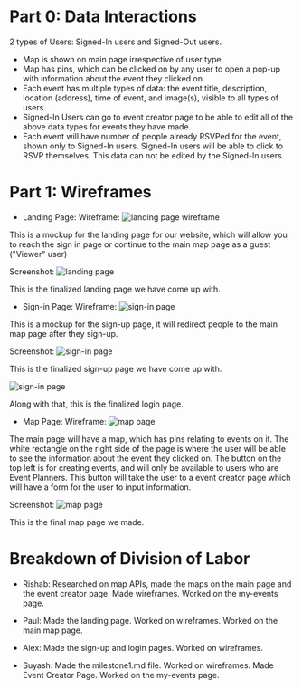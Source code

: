 # Part 0: Data Interactions
2 types of Users: Signed-In users and Signed-Out users.
- Map is shown on main page irrespective of user type.
- Map has pins, which can be clicked on by any user to open a pop-up with information about the event they clicked on.
- Each event has multiple types of data: the event title, description, location (address), time of event, and image(s), visible to all types of users.
- Signed-In Users can go to event creator page to be able to edit all of the above data types for events they have made. 
- Each event will have number of people already RSVPed for the event, shown only to Signed-In users. Signed-In users will be able to click to RSVP themselves. This data can not be edited by the Signed-In users.


# Part 1: Wireframes
* Landing Page:
Wireframe:
![landing page wireframe](images\wireframe_landing_page.png)

This is a mockup for the landing page for our website, which will allow you to reach the sign in page or continue to the main map page as a guest ("Viewer" user)

Screenshot:
![landing page](images\landing_page.png)

This is the finalized landing page we have come up with.

* Sign-in Page:
Wireframe:
![sign-in page](images/wireframe_sign_up.png)

This is a mockup for the sign-up page, it will redirect people to the main map page after they sign-up.

Screenshot:
![sign-in page](images/signup.png)

This is the finalized sign-up page we have come up with.

![sign-in page](images/login.png)

Along with that, this is the finalized login page.

* Map Page:
Wireframe:
![map page](images/wireframe_map.png)

The main page will have a map, which has pins relating to events on it. The white rectangle on the right side of the page is where the user will be able to see the information about the event they clicked on. The button on the top left is for creating events, and will only be available to users who are Event Planners. This button will take the user to a event creator page which will have a form for the user to input information.

Screenshot:
![map page](images/map.png)

This is the final map page we made.


# Breakdown of Division of Labor
- Rishab:
Researched on map APIs, made the maps on the main page and the event creator page. Made wireframes. Worked on the my-events page.

- Paul:
Made the landing page. Worked on wireframes. Worked on the main map page.

- Alex:
Made the sign-up and login pages. Worked on wireframes.

- Suyash:
Made the milestone1.md file. Worked on wireframes. Made Event Creator Page. Worked on the my-events page.
